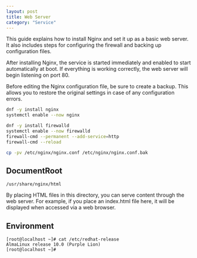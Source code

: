 ```yaml
---
layout: post
title: Web Server
category: "Service"
---
```


This guide explains how to install Nginx and set it up as a basic web server. It also includes steps for configuring the firewall and backing up configuration files.

After installing Nginx, the service is started immediately and enabled to start automatically at boot. If everything is working correctly, the web server will begin listening on port 80.

Before editing the Nginx configuration file, be sure to create a backup. This allows you to restore the original settings in case of any configuration errors.

```sh
dnf -y install nginx
systemctl enable --now nginx

dnf -y install firewalld
systemctl enable --now firewalld
firewall-cmd --permanent --add-service=http
firewall-cmd --reload

cp -pv /etc/nginx/nginx.conf /etc/nginx/nginx.conf.bak
```

## DocumentRoot

`/usr/share/nginx/html`

By placing HTML files in this directory, you can serve content through the web server.
For example, if you place an index.html file here, it will be displayed when accessed via a web browser.


## Environment

```
[root@localhost ~]# cat /etc/redhat-release
AlmaLinux release 10.0 (Purple Lion)
[root@localhost ~]#
```
